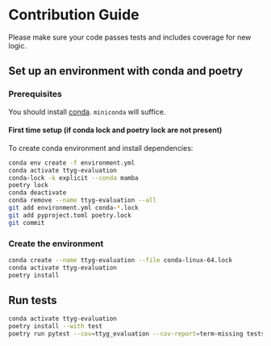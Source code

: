 # Contribution Guide

Please make sure your code passes tests and includes coverage for new logic.

## Set up an environment with conda and poetry

### Prerequisites

You should install [conda](https://docs.conda.io/projects/conda/en/latest/user-guide/install/index.html). `miniconda`
will suffice.

#### First time setup (if conda lock and poetry lock are not present)

To create conda environment and install dependencies:

```bash
conda env create -f environment.yml
conda activate ttyg-evaluation
conda-lock -k explicit --conda mamba
poetry lock
conda deactivate
conda remove --name ttyg-evaluation --all
git add environment.yml conda-*.lock
git add pyproject.toml poetry.lock
git commit
```

### Create the environment

```bash
conda create --name ttyg-evaluation --file conda-linux-64.lock
conda activate ttyg-evaluation
poetry install
```

## Run tests

```sh
conda activate ttyg-evaluation
poetry install --with test
poetry run pytest --cov=ttyg_evaluation --cov-report=term-missing tests/
```
